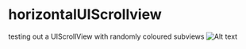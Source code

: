 # horizontalUIScrollview
testing out a UIScrollView with randomly coloured subviews
![Alt text](horizontalUIScrollview/screenShot.png?raw=true "Title")
